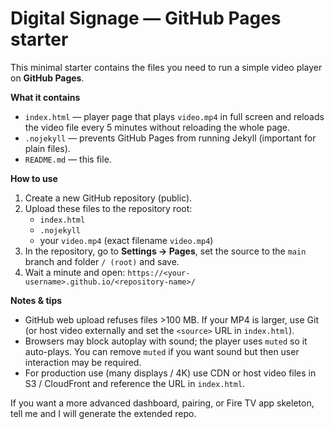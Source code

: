 # Digital Signage — GitHub Pages starter

This minimal starter contains the files you need to run a simple video player on **GitHub Pages**.

**What it contains**
- `index.html` — player page that plays `video.mp4` in full screen and reloads the video file every 5 minutes without reloading the whole page.
- `.nojekyll` — prevents GitHub Pages from running Jekyll (important for plain files).
- `README.md` — this file.

**How to use**

1. Create a new GitHub repository (public).
2. Upload these files to the repository root:
   - `index.html`
   - `.nojekyll`
   - your `video.mp4` (exact filename `video.mp4`)
3. In the repository, go to **Settings → Pages**, set the source to the `main` branch and folder `/ (root)` and save.
4. Wait a minute and open: `https://<your-username>.github.io/<repository-name>/`

**Notes & tips**
- GitHub web upload refuses files >100 MB. If your MP4 is larger, use Git (or host video externally and set the `<source>` URL in `index.html`).
- Browsers may block autoplay with sound; the player uses `muted` so it auto-plays. You can remove `muted` if you want sound but then user interaction may be required.
- For production use (many displays / 4K) use CDN or host video files in S3 / CloudFront and reference the URL in `index.html`.

If you want a more advanced dashboard, pairing, or Fire TV app skeleton, tell me and I will generate the extended repo.

